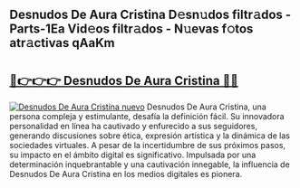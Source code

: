 ## Desnudos De Aura Cristina D𝚎sn𝚞dos filtr𝚊dos - Parts-1Ea Vid𝚎os filtr𝚊dos - N𝚞evas f𝚘tos atr𝚊ctivas qAaKm

# <h2><a href="http://mb4bf8.tromn.icu/?c=Desnudos+De+Aura+Cristina">🔗👉👉👉 Desnudos De Aura Cristina 🔗🔗</a></h2>

[![Desnudos De Aura Cristina nuevo](https://i.imgur.com/pEAQMta.gif)](http://mb4bf8.tromn.icu/?c=Desnudos+De+Aura+Cristina)
Desnudos De Aura Cristina, una persona compleja y estimulante, desafía la definición fácil. Su innovadora personalidad en línea ha cautivado y enfurecido a sus seguidores, generando discusiones sobre ética, expresión artística y la dinámica de las sociedades virtuales. A pesar de la incertidumbre de sus próximos pasos, su impacto en el ámbito digital es significativo. Impulsada por una determinación inquebrantable y una cautivación innegable, la influencia de Desnudos De Aura Cristina en los medios digitales es pionera.
